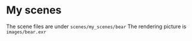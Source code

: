 # My scenes
The scene files are under ```scenes/my_scenes/bear```
The rendering picture is ```images/bear.exr```